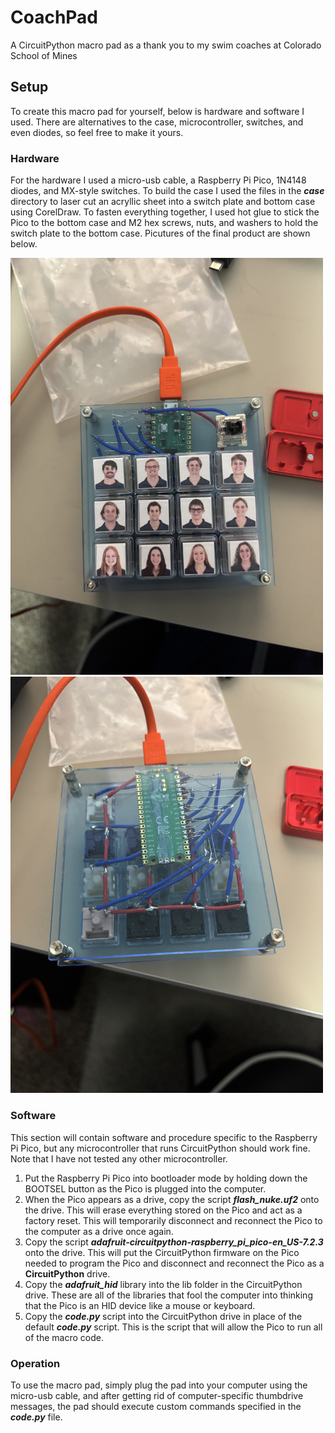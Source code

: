 # CoachPad
A CircuitPython macro pad as a thank you to my swim coaches at Colorado School of Mines
## Setup
To create this macro pad for yourself, below is hardware and software I used. There are alternatives to the case, microcontroller, switches, and even diodes, so feel free to make it yours.
### Hardware
For the hardware I used a micro-usb cable, a Raspberry Pi Pico, 1N4148 diodes, and MX-style switches. To build the case I used the files in the ***case*** directory to laser cut an acryllic sheet into a switch plate and bottom case using CorelDraw. To fasten everything together, I used hot glue to stick the Pico to the bottom case and M2 hex screws, nuts, and washers to hold the switch plate to the bottom case. Picutures of the final product are shown below.

<img src="https://github.com/BobtheElf/CoachPad/blob/main/coach_pad_front.jpg?raw=true" width="500" />

<img src="https://github.com/BobtheElf/CoachPad/blob/main/coach_pad_back.jpg?raw=true" width="500" />

### Software
This section will contain software and procedure specific to the Raspberry Pi Pico, but any microcontroller that runs CircuitPython should work fine. Note that I have not tested any other microcontroller.
1. Put the Raspberry Pi Pico into bootloader mode by holding down the BOOTSEL button as the Pico is plugged into the computer.
2. When the Pico appears as a drive, copy the script ***flash_nuke.uf2*** onto the drive. This will erase everything stored on the Pico and act as a factory reset. This will temporarily disconnect and reconnect the Pico to the computer as a drive once again.
3. Copy the script ***adafruit-circuitpython-raspberry_pi_pico-en_US-7.2.3*** onto the drive. This will put the CircuitPython firmware on the Pico needed to program the Pico and disconnect and reconnect the Pico as a **CircuitPython** drive.
4. Copy the ***adafruit_hid*** library into the lib folder in the CircuitPython drive. These are all of the libraries that fool the computer into thinking that the Pico is an HID device like a mouse or keyboard.
5. Copy the ***code.py*** script into the CircuitPython drive in place of the default ***code.py*** script. This is the script that will allow the Pico to run all of the macro code.

### Operation
To use the macro pad, simply plug the pad into your computer using the micro-usb cable, and after getting rid of computer-specific thumbdrive messages, the pad should execute custom commands specified in the ***code.py*** file.
